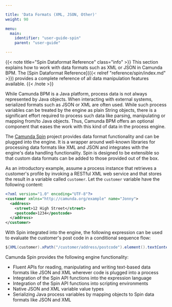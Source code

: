 ```yaml
---

title: 'Data Formats (XML, JSON, Other)'
weight: 90

menu:
  main:
    identifier: "user-guide-spin"
    parent: "user-guide"

---
```



{{< note title="Spin Dataformat Reference" class="info" >}}
  This section explains how to work with data formats such as XML or JSON in Camunda BPM. The
  [Spin Dataformat Reference]({{< relref "reference/spin/index.md" >}}) provides a complete reference of
  all data manipulation features available.
{{< /note >}}

While Camunda BPM is a Java platform, process data is not always represented by Java objects. When interacting with external systems, serialized formats such as JSON or XML are often used. While such process variables can be treated by the engine as plain String objects, there is a significant effort required to process such data like parsing, manipulating or mapping from/to Java objects. Thus, Camunda BPM offers an optional component that eases the work with this kind of data in the process engine.

The [Camunda Spin](https://github.com/camunda/camunda-spin) project provides data format functionality and can be plugged into the engine. It is a wrapper around well-known libraries for processing data formats like XML and JSON and integrates with the engine's data handling functionality. Spin is designed to be extensible so that custom data formats can be added to those provided out of the box.

As an introductory example, assume a process instance that retrieves a customer's profile by invoking a RESTful XML web service and that stores the result in a variable called `customer`. Let the `customer` variable have the following content:

```xml
<?xml version="1.0" encoding="UTF-8"?>
<customer xmlns="http://camunda.org/example" name="Jonny">
  <address>
    <street>12 High Street</street>
    <postcode>1234</postcode>
  </address>
</customer>
```

With Spin integrated into the engine, the following expression can be used to evaluate the customer's post code in a conditional sequence flow:

```java
${XML(customer).xPath("/customer/address/postcode").element().textContent() == "1234"}
```

Camunda Spin provides the following engine functionality:

* Fluent APIs for reading, manipulating and writing text-based data formats like JSON and XML wherever code is plugged into a process
* Integration of the Spin API functions into the expression language
* Integration of the Spin API functions into scripting environments
* Native JSON and XML variable value types
* Serializing Java process variables by mapping objects to Spin data formats like JSON and XML
